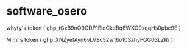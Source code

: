 # software_osero

whyty's token ( 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 )

Mimi's token ( 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 )